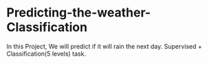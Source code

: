 # Predicting-the-weather-Classification

In this Project, We will predict if it will rain the next day.
Supervised + Classification(5 levels) task.
